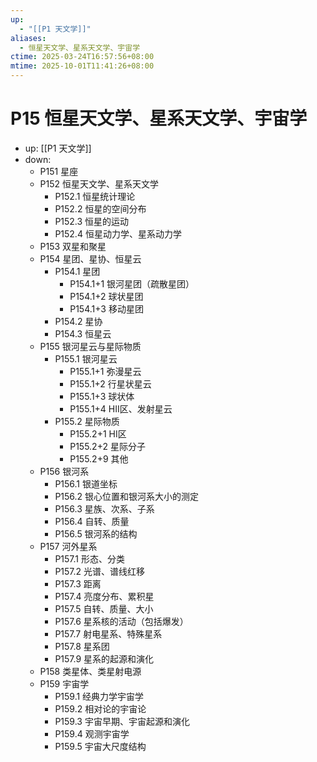 ```yaml
---
up:
  - "[[P1 天文学]]"
aliases:
  - 恒星天文学、星系天文学、宇宙学
ctime: 2025-03-24T16:57:56+08:00
mtime: 2025-10-01T11:41:26+08:00
---
```


# P15 恒星天文学、星系天文学、宇宙学

- up: [[P1 天文学]]
- down:	
	- P151 星座
	- P152 恒星天文学、星系天文学
		- P152.1 恒星统计理论
		- P152.2 恒星的空间分布
		- P152.3 恒星的运动
		- P152.4 恒星动力学、星系动力学
	- P153 双星和聚星
	- P154 星团、星协、恒星云
		- P154.1 星团
			- P154.1+1 银河星团（疏散星团）
			- P154.1+2 球状星团
			- P154.1+3 移动星团
		- P154.2 星协
		- P154.3 恒星云
	- P155 银河星云与星际物质
		- P155.1 银河星云
			- P155.1+1 弥漫星云
			- P155.1+2 行星状星云
			- P155.1+3 球状体
			- P155.1+4 HⅡ区、发射星云
		- P155.2 星际物质
			- P155.2+1 HⅠ区
			- P155.2+2 星际分子
			- P155.2+9 其他
	- P156 银河系
		- P156.1 银道坐标
		- P156.2 银心位置和银河系大小的测定
		- P156.3 星族、次系、子系
		- P156.4 自转、质量
		- P156.5 银河系的结构
	- P157 河外星系
		- P157.1 形态、分类
		- P157.2 光谱、谱线红移
		- P157.3 距离
		- P157.4 亮度分布、累积星
		- P157.5 自转、质量、大小
		- P157.6 星系核的活动（包括爆发）
		- P157.7 射电星系、特殊星系
		- P157.8 星系团
		- P157.9 星系的起源和演化
	- P158 类星体、类星射电源
	- P159 宇宙学
		- P159.1 经典力学宇宙学
		- P159.2 相对论的宇宙论
		- P159.3 宇宙早期、宇宙起源和演化
		- P159.4 观测宇宙学
		- P159.5 宇宙大尺度结构
	

